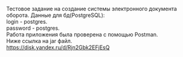 Тестовое задание на создание системы электронного документа оборота. 
Данные для бд(PostgreSQL):  
login - postgres.  
password - postgres.  
Работа приложения была проверена с помощью Postman.  
Ниже ссылка на jar файл.  
https://disk.yandex.ru/d/Rjn2Gbk2EFjEsQ
